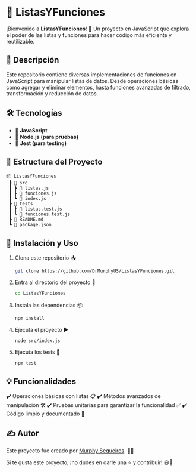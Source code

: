 # 📜 ListasYFunciones

¡Bienvenido a **ListasYFunciones**! 🚀 Un proyecto en JavaScript que explora el poder de las listas y funciones para hacer código más eficiente y reutilizable. 

## 📌 Descripción

Este repositorio contiene diversas implementaciones de funciones en JavaScript para manipular listas de datos. Desde operaciones básicas como agregar y eliminar elementos, hasta funciones avanzadas de filtrado, transformación y reducción de datos. 

## 🛠 Tecnologías

- 📌 **JavaScript**
- 📌 **Node.js (para pruebas)**
- 📌 **Jest (para testing)**

## 📂 Estructura del Proyecto

```
📦 ListasYFunciones
 ┣ 📂 src
 ┃ ┣ 📜 listas.js
 ┃ ┣ 📜 funciones.js
 ┃ ┗ 📜 index.js
 ┣ 📂 tests
 ┃ ┣ 📜 listas.test.js
 ┃ ┗ 📜 funciones.test.js
 ┣ 📜 README.md
 ┗ 📜 package.json
```

## 🚀 Instalación y Uso

1. Clona este repositorio 📥
   ```bash
   git clone https://github.com/DrMurphyUS/ListasYFunciones.git
   ```
2. Entra al directorio del proyecto 📂
   ```bash
   cd ListasYFunciones
   ```
3. Instala las dependencias 📦
   ```bash
   npm install
   ```
4. Ejecuta el proyecto ▶️
   ```bash
   node src/index.js
   ```
5. Ejecuta los tests 🧪
   ```bash
   npm test
   ```

## 💡 Funcionalidades

✔️ Operaciones básicas con listas 📋
✔️ Métodos avanzados de manipulación 🛠
✔️ Pruebas unitarias para garantizar la funcionalidad ✅
✔️ Código limpio y documentado 📖

## ✍️ Autor

Este proyecto fue creado por [Murphy Sequeiros](https://github.com/DrMurphyUS). 🧑‍💻

Si te gusta este proyecto, ¡no dudes en darle una ⭐ y contribuir! 😃🚀
